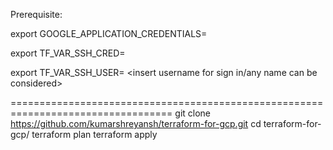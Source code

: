Prerequisite:


export GOOGLE_APPLICATION_CREDENTIALS= <insert path of service account credential>

export TF_VAR_SSH_CRED= <insert public key path>

export TF_VAR_SSH_USER= <insert username for sign in/any name can be considered>

==================================================================================
git clone https://github.com/kumarshreyansh/terraform-for-gcp.git
cd terraform-for-gcp/
terraform plan
terraform apply

